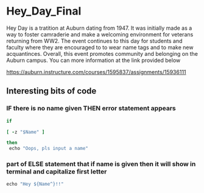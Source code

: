 # Hey_Day_Final
Hey Day is a tratition at Auburn dating from 1947. It was initially made as a way to foster camraderie and make a welcoming environment for veterans returning from WW2. The event continues to this day for students and faculty where they are encouraged to to wear name tags and to make new acquantinces. Overall, this event promotes community and belonging on the Auburn campus. You can more information at the link provided below

https://auburn.instructure.com/courses/1595837/assignments/15936111

## Interesting bits of code
  ### IF there is no name given THEN error statement appears
```ruby
if

[ -z "$Name" ]

then
 echo "Oops, pls input a name"
```
  ###  part of ELSE statement that if name is given then it will show in terminal and capitalize first letter
```ruby
echo "Hey ${Name^}!!"
```
